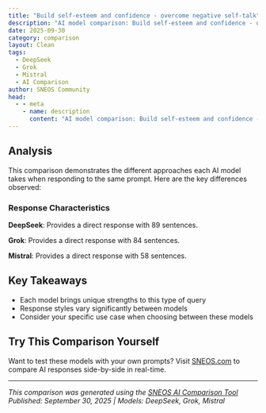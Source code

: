 ```yaml
---
title: "Build self-esteem and confidence - overcome negative self-talk"
description: "AI model comparison: Build self-esteem and confidence - overcome negative self-talk..."
date: 2025-09-30
category: comparison
layout: Clean
tags:
  - DeepSeek
  - Grok
  - Mistral
  - AI Comparison
author: SNEOS Community
head:
  - - meta
    - name: description
      content: "AI model comparison: Build self-esteem and confidence - overcome negative self-talk..."
---
```


<ChatComparison
  title="Build self-esteem and confidence - overcome negative self-talk"
  prompt="Build self-esteem and confidence - overcome negative self-talk"
  :responses='{
    "DeepSeek": "Of course. Building self-esteem and confidence while overcoming negative self-talk is a journey of replacing an old, critical habit with a new, compassionate one. It\u0027s a skill you can learn and strengthen over time.\n\nHere is a comprehensive guide with practical steps you can start using today.\n\n---\n\n### **Part 1: Understand the Enemy - Negative Self-Talk**\n\nFirst, recognize that negative self-talk isn\u0027t a reflection of reality; it\u0027s a distorted filter your mind uses, often based on past experiences, criticism, or societal pressures.\n\n**Common Forms of Negative Self-Talk:**\n\n*   **The Inner Critic:** \u0022You\u0027re not good enough.\u0022 \u0022You always mess things up.\u0022\n*   **Catastrophizing:** \u0022If I fail this test, I\u0027ll never get a good job, and my life will be ruined.\u0022\n*   **Black-and-White Thinking:** \u0022If it\u0027s not perfect, it\u0027s a total failure.\u0022\n*   **Mind Reading:** \u0022Everyone thinks I\u0027m so awkward.\u0022\n*   **Should Statements:** \u0022I *should* be further along in my career by now.\u0022\n\n---\n\n### **Part 2: The Practical Toolkit - Strategies to Build Confidence**\n\nThink of this as a workout for your mind. Consistency is key.\n\n#### **Step 1: Catch \u0026 Challenge the Thought (Cognitive Restructuring)**\n\nYou can\u0027t stop a thought from appearing, but you can stop believing it.\n\n1.  **Catch It:** The moment you notice a negative thought, say to yourself, **\u0022Stop. I\u0027m having the thought that...\u0022** This creates distance between you and the thought. (e.g., \u0022I\u0027m having the thought that I\u0027m going to embarrass myself.\u0022)\n2.  **Write It Down:** Get it out of your head and onto paper. This makes it less powerful and more objective.\n3.  **Challenge It (The Courtroom Method):** Interrogate your negative thought like a lawyer.\n    *   **What is the evidence *for* this thought?** Is it actually true?\n    *   **What is the evidence *against* this thought?** (e.g., \u0022I\u0027ve given presentations before that went fine.\u0022)\n    *   **What would I tell a friend** who had this same thought? (We are often much kinder to others than to ourselves.)\n    *   **Is this thought helpful?** Does it motivate me or just make me feel worse?\n\n#### **Step 2: Reframe with Compassion \u0026 Realism**\n\nReplace the harsh thought with a more balanced, compassionate, and realistic one.\n\n*   **Negative:** \u0022I\u0027m a total failure because I made a mistake.\u0022\n*   **Reframed:** \u0022I made a mistake, which means I\u0027m human. I can learn from this and do better next time.\u0022\n\n*   **Negative:** \u0022I\u0027m so stupid for not understanding this.\u0022\n*   **Reframed:** \u0022This is challenging for me right now, but I can figure it out with time and effort.\u0022\n\n#### **Step 3: Practice Self-Compassion (The Game Changer)**\n\nTreat yourself with the same kindness you\u0027d offer a good friend.\n\n*   **Use Your Name:** Talk to yourself in the third person. Studies show this reduces anxiety. Instead of \u0022I can do this,\u0022 try, \u0022[Your Name], you can do this. You\u0027ve got this.\u0022\n*   **Practice Self-Kindness:** Place a hand on your heart and say, \u0022This is a moment of suffering. It\u0027s okay. I am doing my best, and that is enough.\u0022\n\n#### **Step 4: Build Evidence Through Action (The Confidence Cycle)**\n\nConfidence isn\u0027t a prerequisite for action; it\u0027s the *result* of it.\n\n1.  **Set Small, Achievable Goals:** Don\u0027t aim to \u0022be confident.\u0022 Aim to \u0022speak up once in the meeting\u0022 or \u0022go to the gym for 20 minutes.\u0022\n2.  **Act \u0022As If\u0022:** Even if you don\u0027t feel confident, how would a confident version of you stand, speak, or act? Do that. Your feelings will often follow your actions.\n3.  **Celebrate Every Win:** Did you challenge a negative thought? Did you complete a small goal? Acknowledge it! This builds a track record of success in your brain.\n\n#### **Step 5: Curate Your Environment**\n\nYour mind absorbs what it\u0027s exposed to.\n\n*   **Limit Social Media:** Unfollow accounts that make you feel inadequate.\n*   **Surround Yourself with Support:** Spend more time with people who uplift and believe in you.\n*   **Consume Positive Input:** Listen to podcasts, read books, or watch videos about resilience, growth mindset, and personal development.\n\n---\n\n### **Part 3: Daily Habits for Long-Term Self-Esteem**\n\nIncorporate these into your routine to build a strong foundation.\n\n*   **The \u0022I Am\u0022 List:** Write down 10 positive \u0022I am\u0022 statements that have nothing to do with achievement (e.g., \u0022I am kind,\u0022 \u0022I am curious,\u0022 \u0022I am a good listener\u0022). Read them daily.\n*   **Gratitude Journal:** Each day, write down 3 things you are grateful for, and 1 thing you appreciate about *yourself*. This shifts your focus from what\u0027s lacking to what\u0027s abundant.\n*   **Skill Development:** Confidence comes from competence. Learn a new skill, improve a current one, or master a small task. The progress itself is a huge boost.\n*   **Physical Health:** Exercise, sleep, and nutrition profoundly impact your mental state. Moving your body releases endorphins and proves you are capable of taking care of yourself.\n\n### **A Final Word of Encouragement**\n\nThis is not about becoming perfect or never having a negative thought again. It\u0027s about changing your relationship with those thoughts. It\u0027s about turning down the volume of your inner critic and turning up the volume of your inner coach.\n\n**Be patient with yourself.** You are undoing years of a mental habit. Some days will be easier than others. The simple act of trying, of being aware, and of showing yourself compassion is already a massive victory. You are building a new foundation, brick by brick, and you are absolutely capable of doing it.",
    "Grok": "Building self-esteem and confidence is a transformative journey that involves recognizing your worth, challenging negative self-talk, and fostering a positive mindset. Negative self-talk can be a significant barrier to self-esteem, but with consistent effort and practical strategies, you can overcome it. Below are actionable steps to help you build self-esteem, boost confidence, and silence that inner critic.\n\n### 1. **Understand Negative Self-Talk**\nNegative self-talk refers to the critical, harsh, or discouraging thoughts you have about yourself. It often stems from past experiences, societal pressures, or unrealistic expectations. Examples include thoughts like \u201CI\u2019m not good enough,\u201D \u201CI always fail,\u201D or \u201CI don\u2019t deserve success.\u201D Recognizing these patterns is the first step to overcoming them.\n\n- **Action Step**: Keep a journal for a few days and write down negative thoughts as they arise. Note the situation, the thought, and how it made you feel. This helps you identify triggers and recurring themes.\n\n---\n\n### 2. **Challenge Negative Thoughts with Evidence**\nNegative self-talk is often based on distortions rather than facts. Challenge these thoughts by asking yourself if they are true and looking for evidence to the contrary.\n\n- **Action Step**: Use the \u201C3 C\u2019s\u201D method\u2014Catch, Check, Change:\n  - **Catch** the negative thought (e.g., \u201CI\u2019m terrible at this\u201D).\n  - **Check** if it\u2019s true by asking questions like: \u201CIs this always true? Have I succeeded at this before? What would I tell a friend who said this?\u201D\n  - **Change** the thought into a more balanced or positive one (e.g., \u201CI\u2019m still learning, and I\u2019ve improved from where I started\u201D).\n\n---\n\n### 3. **Practice Self-Compassion**\nTreat yourself with the same kindness and understanding you would offer a close friend. Self-compassion helps reduce the impact of negative self-talk by fostering acceptance and resilience.\n\n- **Action Step**: When you notice self-criticism, pause and speak to yourself gently. For example, if you make a mistake, instead of saying, \u201CI\u2019m such an idiot,\u201D try, \u201CIt\u2019s okay to mess up; I\u2019m human, and I can learn from this.\u201D You can also write yourself a compassionate letter, acknowledging your struggles and offering encouragement.\n\n---\n\n### 4. **Focus on Your Strengths and Achievements**\nLow self-esteem often comes from focusing on perceived flaws or failures. Shifting your attention to your strengths and accomplishments can counterbalance negativity and build confidence.\n\n- **Action Step**: Make a list of your strengths, skills, and achievements, no matter how small they seem. Refer to this list when self-doubt creeps in. You can also ask trusted friends or family to share what they admire about you to gain an outside perspective.\n\n---\n\n### 5. **Set Realistic Goals and Celebrate Progress**\nSetting and achieving small, realistic goals boosts confidence by proving to yourself that you\u2019re capable. Celebrating progress reinforces a positive self-image.\n\n- **Action Step**: Break down larger goals into smaller, manageable steps. For example, if you want to improve public speaking, start by practicing in front of a mirror, then with a friend, before addressing a larger group. Acknowledge every step forward with positive reinforcement, like treating yourself or simply saying, \u201CI did well today.\u201D\n\n---\n\n### 6. **Surround Yourself with Supportive People**\nThe people you spend time with can significantly impact your self-esteem. Surround yourself with those who uplift and encourage you, rather than criticize or belittle you.\n\n- **Action Step**: Identify relationships that drain your confidence and set boundaries if needed. Seek out friends, mentors, or communities that inspire and support you. Share your goals and vulnerabilities with trusted individuals who can offer constructive feedback.\n\n---\n\n### 7. **Adopt Positive Affirmations**\nPositive affirmations are short, encouraging statements that help rewire your mindset over time. While they may feel unnatural at first, with repetition, they can counteract negative self-talk.\n\n- **Action Step**: Write down 3-5 affirmations that resonate with you, such as \u201CI am worthy of love and respect,\u201D \u201CI am capable of achieving my goals,\u201D or \u201CI am enough.\u201D Repeat them daily, ideally in front of a mirror, and try to internalize their meaning. Pair affirmations with specific actions to make them more believable (e.g., after completing a task, affirm, \u201CI am competent and hardworking\u201D).\n\n---\n\n### 8. **Take Care of Your Physical and Mental Health**\nSelf-esteem and confidence are closely tied to how you feel physically and emotionally. Taking care of your body and mind creates a strong foundation for a positive self-image.\n\n- **Action Step**: Incorporate habits like regular exercise, a balanced diet, and adequate sleep into your routine. Exercise, in particular, releases endorphins that improve mood and confidence. Additionally, practice mindfulness or meditation to manage stress and stay present, reducing the tendency to dwell on negative thoughts.\n\n---\n\n### 9. **Embrace Failure as a Learning Opportunity**\nFear of failure often fuels negative self-talk and erodes confidence. Reframing failure as a natural part of growth helps you take risks and build resilience.\n\n- **Action Step**: Reflect on past \u201Cfailures\u201D and identify what you learned from them. For example, if a project didn\u2019t go as planned, ask yourself, \u201CWhat skills did I gain? How can I use this experience to improve?\u201D Remind yourself that everyone fails at times, and it doesn\u2019t define your worth.\n\n---\n\n### 10. **Seek Professional Support if Needed**\nIf negative self-talk and low self-esteem feel overwhelming or persistent, consider seeking help from a therapist or counselor. Cognitive Behavioral Therapy (CBT) is particularly effective for addressing negative thought patterns and building confidence.\n\n- **Action Step**: Research licensed therapists in your area or explore online platforms like BetterHelp or Talkspace. A professional can provide personalized strategies and support to help you navigate deeper issues affecting your self-esteem.\n\n---\n\n### Bonus Tips for Long-Term Growth\n- **Practice Gratitude**: Regularly write down or reflect on things you\u2019re grateful for in your life. Gratitude shifts focus away from what\u2019s \u201Cwrong\u201D and fosters positivity.\n- **Step Out of Your Comfort Zone**: Confidence grows when you try new things, even if they feel scary at first. Start with small challenges and build up over time.\n- **Limit Social Media Comparison**: Unfollow accounts or take breaks from platforms that trigger feelings of inadequacy. Remember that social media often shows curated, unrealistic versions of life.\n\n---\n\n### Final Thoughts\nBuilding self-esteem and overcoming negative self-talk is a gradual process that requires patience and persistence. Be kind to yourself as you work through setbacks, and celebrate every small victory. Over time, you\u2019ll notice a shift in how you view yourself, leading to greater confidence and a more fulfilling life. Remember, you are inherently worthy\u2014start believing it one step at a time.\n\nIf you\u2019d like specific exercises, worksheets, or further guidance on any of these steps, let me know! \uD83D\uDE0A",
    "Mistral": "Building self-esteem and confidence, as well as overcoming negative self-talk, involves a combination of self-awareness, positive reinforcement, and practical strategies. Here are some steps you can take:\n\n### Building Self-Esteem and Confidence\n\n1. **Set Realistic Goals**:\n   - Break down larger goals into smaller, manageable tasks.\n   - Celebrate small victories to build a sense of accomplishment.\n\n2. **Practice Self-Compassion**:\n   - Be kind to yourself and avoid harsh self-criticism.\n   - Treat yourself with the same understanding and patience you would offer to a friend.\n\n3. **Focus on Strengths**:\n   - Identify and acknowledge your strengths and accomplishments.\n   - Keep a journal of your achievements and positive qualities.\n\n4. **Engage in Positive Activities**:\n   - Participate in activities you enjoy and are good at.\n   - Surround yourself with positive, supportive people.\n\n5. **Seek Feedback**:\n   - Ask for constructive feedback from trusted friends, family, or mentors.\n   - Use feedback to improve rather than to criticize yourself.\n\n6. **Practice Mindfulness**:\n   - Engage in mindfulness practices like meditation or yoga to stay present and reduce stress.\n   - Focus on the present moment rather than dwelling on past failures or future worries.\n\n7. **Take Care of Yourself**:\n   - Ensure you are getting enough sleep, eating well, and exercising regularly.\n   - Physical well-being can significantly impact your mental state.\n\n### Overcoming Negative Self-Talk\n\n1. **Identify Negative Thoughts**:\n   - Pay attention to your inner dialogue and identify negative patterns.\n   - Write down negative thoughts when they occur to become more aware of them.\n\n2. **Challenge Negative Thoughts**:\n   - Question the validity of negative thoughts. Ask yourself if they are based on facts or assumptions.\n   - Replace negative thoughts with more balanced and realistic ones.\n\n3. **Reframe Negative Thoughts**:\n   - Turn negative statements into positive affirmations. For example, instead of \u0022I always fail,\u0022 say \u0022I am learning and improving.\u0022\n   - Use positive affirmations daily to reinforce a more positive mindset.\n\n4. **Practice Gratitude**:\n   - Keep a gratitude journal where you write down things you are thankful for each day.\n   - Focusing on gratitude can shift your mindset from negative to positive.\n\n5. **Use Positive Self-Talk**:\n   - Speak to yourself in a positive and encouraging manner.\n   - Use phrases like \u0022I can do this,\u0022 \u0022I am capable,\u0022 and \u0022I am worthy.\u0022\n\n6. **Seek Professional Help**:\n   - If negative self-talk is overwhelming, consider seeking help from a therapist or counselor.\n   - Cognitive Behavioral Therapy (CBT) can be particularly effective in changing negative thought patterns.\n\n7. **Practice Forgiveness**:\n   - Forgive yourself for past mistakes and focus on moving forward.\n   - Understand that everyone makes mistakes and learns from them.\n\n### Practical Exercises\n\n1. **Mirror Work**:\n   - Stand in front of a mirror and say positive affirmations to yourself.\n   - Look into your eyes and speak kindly and encouragingly.\n\n2. **Visualization**:\n   - Visualize yourself succeeding in various situations.\n   - Imagine how you would feel and act with confidence and self-esteem.\n\n3. **Role-Playing**:\n   - Practice handling challenging situations with a friend or in front of a mirror.\n   - Role-play different scenarios to build confidence in your abilities.\n\n4. **Journaling**:\n   - Write down your thoughts and feelings regularly.\n   - Use journaling to explore and challenge negative self-talk.\n\nBy consistently practicing these strategies, you can gradually build your self-esteem and confidence while reducing negative self-talk."
  }'
  published-date="22:46"
/>

## Analysis

This comparison demonstrates the different approaches each AI model takes when responding to the same prompt. Here are the key differences observed:

### Response Characteristics

**DeepSeek**: Provides a direct response with 89 sentences. 

**Grok**: Provides a direct response with 84 sentences. 

**Mistral**: Provides a direct response with 58 sentences. 

## Key Takeaways

- Each model brings unique strengths to this type of query
- Response styles vary significantly between models
- Consider your specific use case when choosing between these models

## Try This Comparison Yourself

Want to test these models with your own prompts? Visit [SNEOS.com](https://sneos.com) to compare AI responses side-by-side in real-time.

---

*This comparison was generated using the [SNEOS AI Comparison Tool](https://sneos.com)*
*Published: September 30, 2025 | Models: DeepSeek, Grok, Mistral*

